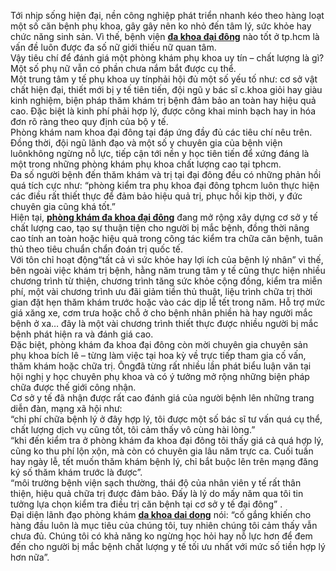 <p>Tới nhịp sống hiện đại, nền công nghiệp phát triển nhanh kéo theo hàng loạt một số căn bệnh phụ khoa, gây gây nên ko nhỏ đến tâm lý, sức khỏe hay chức năng sinh sản. Vì thế, bệnh viện <a href="http://zalo.me/2792732411911633369"><strong>đa khoa đại đông</strong></a>&nbsp;nào tốt ở tp.hcm là vấn đề luôn được đa số nữ giới thiếu nữ quan tâm.<br />
Vậy tiêu chí để đánh giá một phòng khám phụ khoa uy tín &ndash; chất lượng là gì? Một số phụ nữ vẫn có phần chưa nắm bắt được cụ thể.<br />
Một trung tâm y tế phụ khoa uy tínphải hội đủ một số yếu tố như: cơ sở vật chất hiện đại, thiết mới bị y tế tiên tiến, đội ngũ y bác sĩ c.khoa giỏi hay giàu kinh nghiệm, biện pháp thăm khám trị bệnh đảm bảo an toàn hay hiệu quả cao. Đặc biệt là kinh phí phải hợp lý, được công khai minh bạch hay in hóa đơn rõ ràng theo quy định của bộ y tế.<br />
Phòng khám nam khoa đại đông tại đáp ứng đầy đủ các tiêu chí nêu trên. Đồng thời, đội ngũ lãnh đạo và một số y chuyên gia của bệnh viện luônkhông ngừng nỗ lực, tiếp cận tới nền y học tiên tiến để xứng đáng là một trong những phòng khám phụ khoa chất lượng cao tại tphcm.<br />
Đa số người bệnh đến thăm khám và trị tại đại đông đều có những phản hồi quá tích cực như: &ldquo;phòng kiểm tra phụ khoa đại đông tphcm luôn thực hiện các điều rất thiết thực để đảm bảo hiệu quả trị, phục hồi kịp thời, y đức chuyên gia cũng khá tốt.&rdquo;<br />
Hiện tại, <a href="http://thanhnien.vn/ban-can-biet/phong-kham-da-khoa-dai-dong-co-tot-khong-859638.html"><strong>phòng khám đa khoa đại đông</strong></a>&nbsp;đang mở rộng xây dựng cơ sở y tế chất lượng cao, tạo sự thuận tiện cho người bị mắc bệnh, đồng thời nâng cao tính an toàn hoặc hiệu quả trong công tác kiểm tra chữa căn bệnh, tuân thủ theo tiêu chuẩn chẩn đoán trị quốc tế.<br />
Với tôn chỉ hoạt động&ldquo;tất cả vì sức khỏe hay lợi ích của bệnh lý nhân&rdquo; vì thế, bên ngoài việc khám trị bệnh, hằng năm trung tâm y tế cũng thực hiện nhiều chương trình từ thiện, chương trình tăng sức khỏe cộng đồng, kiểm tra miễn phí, một vài chương trình ưu đãi giảm tiền thủ thuật, liệu trình chữa trị thời gian đặt hẹn thăm khám trước hoặc vào các dịp lễ tết trong năm. Hỗ trợ mức giá xăng xe, cơm trưa hoặc chỗ ở cho bệnh nhân phiền hà hay người mắc bệnh ở xa&hellip; đây là một vài chương trình thiết thực được nhiều người bị mắc bệnh phát hiện ra và đánh giá cao.<br />
Đặc biệt, phòng khám đa khoa đại đông còn mời chuyên gia chuyên sản phụ khoa bích lê &ndash; từng làm việc tại hoa kỳ về trực tiếp tham gia cố vấn, thăm khám hoặc chữa trị. Ôngđã từng rất nhiều lần phát biểu luận văn tại hội nghị y học chuyên phụ khoa và có ý tưởng mở rộng những biện pháp chữa được thế giới công nhận.<br />
Cơ sở y tế đã nhận được rất cao đánh giá của người bệnh lên những trang diễn đàn, mạng xã hội như:<br />
&ldquo;chi phí chữa bệnh lý ở đây hợp lý, tôi được một số bác sĩ tư vấn quá cụ thể, chất lượng dịch vụ cũng tốt, tôi cảm thấy vô cùng hài lòng.&rdquo;<br />
&ldquo;khi đến kiểm tra ở phòng khám đa khoa đại đông tôi thấy giá cả quá hợp lý, cũng ko thu phí lộn xộn, mà còn có chuyên gia lâu năm trực ca. Cuối tuần hay ngày lễ, tết muốn thăm khám bệnh lý, chỉ bắt buộc lên trên mạng đăng ký số thăm khám trước là được&rdquo;.<br />
&ldquo;môi trường bệnh viện sạch thường, thái độ của nhân viên y tế rất thân thiện, hiệu quả chữa trị được đảm bảo. Đấy là lý do mấy năm qua tôi tin tưởng lựa chọn kiểm tra điều trị căn bệnh tại cơ sở y tế đại đông&rdquo; .<br />
Đại diện lãnh đạo phòng khám <a href="http://zalo.me/2792732411911633369"><strong>da khoa dai dong</strong></a>&nbsp;nói: &ldquo;cố gắng khiến cho hàng đầu luôn là mục tiêu của chúng tôi, tuy nhiên chúng tôi cảm thấy vẫn chưa đủ. Chúng tôi có khả năng ko ngừng học hỏi hay nỗ lực hơn để đem đến cho người bị mắc bệnh chất lượng y tế tối ưu nhất với mức số tiền hợp lý hơn nữa&rdquo;.</p>

<p>&nbsp;</p>
